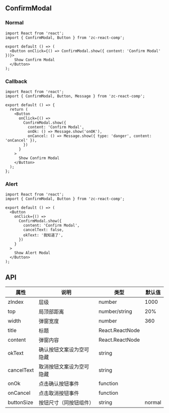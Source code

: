 ## ConfirmModal

### Normal

```tsx
import React from 'react';
import { ConfirmModal, Button } from 'zc-react-comp';

export default () => (
  <Button onClick={() => ConfirmModal.show({ content: 'Confirm Modal' })}>
    Show Confirm Modal
  </Button>
);
```

### Callback

```tsx
import React from 'react';
import { ConfirmModal, Button, Message } from 'zc-react-comp';

export default () => {
  return (
    <Button
      onClick={() =>
        ConfirmModal.show({
          content: 'Confirm Modal',
          onOk: () => Message.show('onOK'),
          onCancel: () => Message.show({ type: 'danger', content: 'onCancel' }),
        })
      }
    >
      Show Confirm Modal
    </Button>
  );
};
```

### Alert

```tsx
import React from 'react';
import { ConfirmModal, Button } from 'zc-react-comp';

export default () => (
  <Button
    onClick={() =>
      ConfirmModal.show({
        content: 'Confirm Modal',
        cancelText: false,
        okText: '我知道了',
      })
    }
  >
    Show Alert Modal
  </Button>
);
```

## API

| 属性       | 说明                     | 类型            | 默认值 |
| ---------- | ------------------------ | --------------- | ------ |
| zIndex     | 层级                     | number          | 1000   |
| top        | 局顶部距离               | number/string   | 20%    |
| width      | 弹窗宽度                 | number          | 360    |
| title      | 标题                     | React.ReactNode |        |
| content    | 弹窗内容                 | React.ReactNode |        |
| okText     | 确认按钮文案设为空可隐藏 | string          |        |
| cancelText | 取消按钮文案设为空可隐藏 | string          |        |
| onOk       | 点击确认按钮事件         | function        |        |
| onCancel   | 点击取消按钮事件         | function        |        |
| buttonSize | 按钮尺寸（同按钮组件）   | string          | normal |
